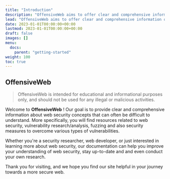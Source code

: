```yaml
---
title: "Introduction"
description: "OffensiveWeb aims to offer clear and comprehensive information on various web security concepts, such as vulnerability research, fuzzing and security measures."
lead: "OffensiveWeb aims to offer clear and comprehensive information on various web security concepts, such as vulnerability research, fuzzing and security measures."
date: 2023-01-01T00:00:00+00:00
lastmod: 2023-01-01T00:00:00+00:00
draft: false
images: []
menu:
  docs:
    parent: "getting-started"
weight: 100
toc: true
---
```


## OffensiveWeb

> OffensiveWeb is intended for educational and informational purposes only, and should not be used for any illegal or malicious activities.

Welcome to **OffensiveWeb** ! Our goal is to provide clear and comprehensive information about web security concepts that can often be difficult to understand. More specifically, you will find resources related to web security, vulnerability research/analysis, fuzzing and also security measures to overcome various types of vulnerabilities.

Whether you're a security researcher, web developer, or just interested in learning more about web security, our documentation can help you improve your understanding of web security, stay up-to-date and and even conduct your own research.

Thank you for visiting, and we hope you find our site helpful in your journey towards a more secure web.
